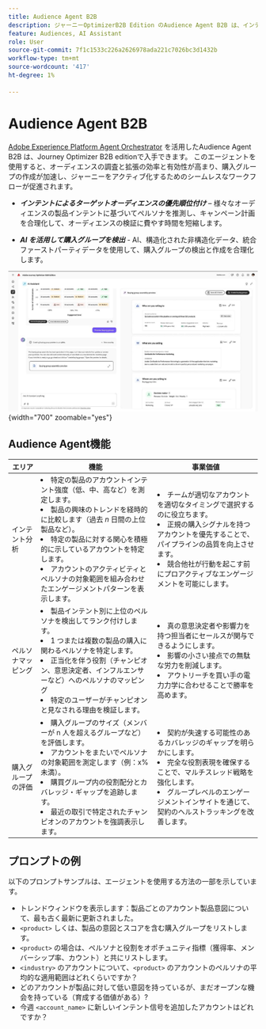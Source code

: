 ```yaml
---
title: Audience Agent B2B
description: ジャーニーOptimizerB2B Edition のAudience Agent B2B は、インテント分析とペルソナマッピングを使用して、購入グループを作成し、B2B マーケティングワークフローを高速化します。
feature: Audiences, AI Assistant
role: User
source-git-commit: 7f1c1533c226a2626978ada221c7026bc3d1432b
workflow-type: tm+mt
source-wordcount: '417'
ht-degree: 1%

---
```


# Audience Agent B2B

[Adobe Experience Platform Agent Orchestrator](https://experienceleague.adobe.com/ja/docs/experience-cloud-ai/experience-cloud-ai/agents/agent-orchestrator) を活用したAudience Agent B2B は、Journey Optimizer B2B editionで入手できます。 このエージェントを使用すると、オーディエンスの調査と拡張の効率と有効性が高まり、購入グループの作成が加速し、ジャーニーをアクティブ化するためのシームレスなワークフローが促進されます。

* **_インテントによるターゲットオーディエンスの優先順位付け_** – 様々なオーディエンスの製品インテントに基づいてペルソナを推測し、キャンペーン計画を合理化して、オーディエンスの検証に費やす時間を短縮します。

* **_AI を活用して購入グループを検出_** - AI、構造化された非構造化データ、統合ファーストパーティデータを使用して、購入グループの検出と作成を合理化します。

![Audience Agent B2B （フルページモード） &#x200B;](./assets/audience-agent-full.png){width="700" zoomable="yes"}

## Audience Agent機能

| エリア | 機能 | 事業価値 |
| ---- | ------------ | -------------- |
| インテント分析 | <li> 特定の製品のアカウントインテント強度（低、中、高など）を測定します。 <li>製品の興味のトレンドを経時的に比較します（過去 _n_ 日間の上位製品など）。 <li>特定の製品に対する関心を積極的に示しているアカウントを特定します。 <li>アカウントのアクティビティとペルソナの対象範囲を組み合わせたエンゲージメントパターンを表示します。 | <li>チームが適切なアカウントを適切なタイミングで選択するのに役立ちます。 <li>正規の購入シグナルを持つアカウントを優先することで、パイプラインの品質を向上させます。 <li>競合他社が行動を起こす前にプロアクティブなエンゲージメントを可能にします。 |
| ペルソナマッピング | <li>製品インテント別に上位のペルソナを検出してランク付けします。 <li>1 つまたは複数の製品の購入に関わるペルソナを特定します。 <li>正当化を伴う役割（チャンピオン、意思決定者、インフルエンサーなど）へのペルソナのマッピング <li>特定のユーザーがチャンピオンと見なされる理由を検証します。 | <li>真の意思決定者や影響力を持つ担当者にセールスが関与できるようにします。 <li>影響の小さい接点での無駄な労力を削減します。 <li>アウトリーチを買い手の電力力学に合わせることで勝率を高めます。 |
| 購入グループの評価 | <li>購入グループのサイズ（メンバーが n 人を超えるグループなど）を評価します。 <li>アカウントをまたいでペルソナの対象範囲を測定します（例：x% 未満）。 <li>購買グループ内の役割配分とカバレッジ・ギャップを追跡します。 <li>最近の取引で特定されたチャンピオンのアカウントを強調表示します。 | <li>契約が失速する可能性のあるカバレッジのギャップを明らかにします。 <li>完全な役割表現を確保することで、マルチスレッド戦略を強化します。 <li>グループレベルのエンゲージメントインサイトを通じて、契約のヘルストラッキングを改善します。 |

## プロンプトの例

以下のプロンプトサンプルは、エージェントを使用する方法の一部を示しています。

* トレンドウィンドウを表示します：製品ごとのアカウント製品意図について、最も古く最新に更新されました。
* `<product>` しくは、製品の意図とスコアを含む購入グループをリストします。
* `<product>` の場合は、ペルソナと役割をオポチュニティ指標（獲得率、メンバーシップ率、カウント）と共にリストします。
* `<industry>` のアカウントについて、`<product>` のアカウントのペルソナの平均的な適用範囲はどれくらいですか？
* どのアカウントが製品に対して低い意図を持っているが、まだオープンな機会を持っている（育成する価値がある）?
* 今週 `<account_name>` に新しいインテント信号を追加したアカウントはどれですか？
